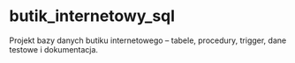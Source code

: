 # butik_internetowy_sql
Projekt bazy danych butiku internetowego – tabele, procedury, trigger, dane testowe i dokumentacja.
